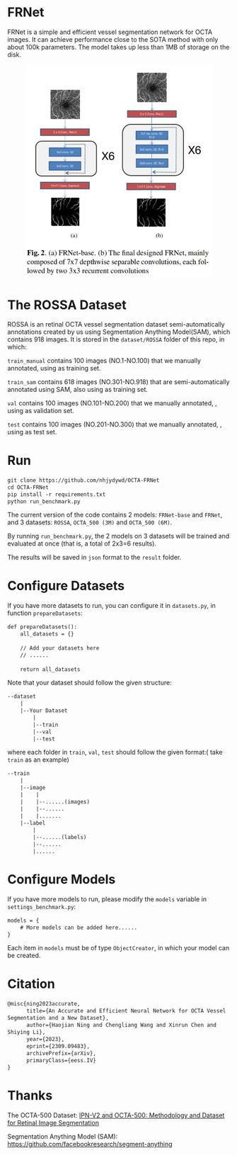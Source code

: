 # FRNet

FRNet is a simple and efficient vessel segmentation network for OCTA images. It can achieve performance close to the SOTA method with only about 100k parameters. The model takes up less than 1MB of storage on the disk.

<figure class="half">
    <img src="FRNet.png">
</figure>

# The ROSSA Dataset
ROSSA is an retinal OCTA vessel segmentation dataset semi-automatically annotations created by us using Segmentation Anything Model(SAM), which contains 918 images. It is stored in the `dataset/ROSSA` folder of this repo, in which:

`train_manual` contains 100 images (NO.1-NO.100) that we manually annotated, using as training set.

`train_sam` contains 618 images (NO.301-NO.918) that are semi-automatically annotated using SAM, also using as training set.

`val` contains 100 images (NO.101-NO.200) that we manually annotated, , using as validation set.

`test` contains 100 images (NO.201-NO.300) that we manually annotated, , using as test set.

# Run
```
git clone https://github.com/nhjydywd/OCTA-FRNet
cd OCTA-FRNet
pip install -r requirements.txt
python run_benchmark.py
```
The current version of the code contains 2 models: `FRNet-base` and `FRNet`, and 3 datasets: `ROSSA`, `OCTA_500 (3M)` and `OCTA_500 (6M)`.

By running `run_benchmark.py`, the 2 models on 3 datasets will be trained and evaluated at once (that is, a total of 2x3=6 results).

The results will be saved in `json` format to the `result` folder.

# Configure Datasets
If you have more datasets to run, you can configure it in `datasets.py`, in function `prepareDatasets`:
```
def prepareDatasets():
    all_datasets = {}
    
    // Add your datasets here
    // ......

    return all_datasets
```
Note that your dataset should follow the given structure:
```
--dataset
    |
    |--Your Dataset
        |
        |--train
        |--val
        |--test
```
where each folder in `train`, `val`, `test` should follow the given format:( take `train` as an example)
```
--train
    |
    |--image
    |    |
    |    |--......(images)
    |    |--......
    |    |.......
    |--label
        |
        |--......(labels)
        |--......
        |......
```
# Configure Models
If you have more models to run, please modify the `models` variable in `settings_benchmark.py`:
```
models = {
    # More models can be added here......
}
```
Each item in `models` must be of type `ObjectCreator`, in which your model can be created.

# Citation
```
@misc{ning2023accurate,
      title={An Accurate and Efficient Neural Network for OCTA Vessel Segmentation and a New Dataset}, 
      author={Haojian Ning and Chengliang Wang and Xinrun Chen and Shiying Li},
      year={2023},
      eprint={2309.09483},
      archivePrefix={arXiv},
      primaryClass={eess.IV}
}
```

# Thanks
The OCTA-500 Dataset: [IPN-V2 and OCTA-500: Methodology and Dataset for Retinal Image Segmentation](https://www.semanticscholar.org/paper/IPN-V2-and-OCTA-500%3A-Methodology-and-Dataset-for-Li-Zhang/3dfd924ad26e737db805ed29af61cc827e876bd9)

Segmentation Anything Model (SAM): https://github.com/facebookresearch/segment-anything

